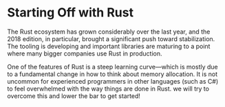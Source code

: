 #  Starting Off with Rust

The Rust ecosystem has grown considerably over the last year, and the 2018 edition, in particular, brought a significant push toward stabilization. The tooling is developing and important libraries are maturing to a point where many bigger companies use Rust in production.

One of the features of Rust is a steep learning curve—which is mostly due to a fundamental change in how to think about memory allocation. It is not uncommon for experienced programmers in other languages (such as C#) to feel overwhelmed with the way things are done in Rust. we will try to overcome this and lower the bar to get started!
